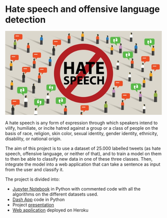 # Hate speech and offensive language detection

![hate](hate.jpg)

A hate speech is any form of expression through which speakers intend to vilify, humiliate, or incite hatred against a group or a class of people on the basis of race, 
religion, skin color, sexual identity, gender identity, ethnicity, disability, or national origin.


The aim of this project is to use a dataset of 25.000 labelled tweets (as hate speech, offensive language, or neither of that), and to train a model on them to then be 
able to classify new data in one of these three classes. Then, integrate the model into a web application that can take a sentence as input from the user and classify it.


The project is divided into:
- [Jupyter Notebook](Hate%20%speech%20%and%20%offensive%20%language%20%detection.ipynb) in Python with commented code with all the algorithms on the different datasets used.
- [Dash App](dash%20%app) code in Python
- Project [presentation](Presentation.pptx)
- [Web application](https://hate-speech-automatic-detector.herokuapp.com/) deployed on Heroku

